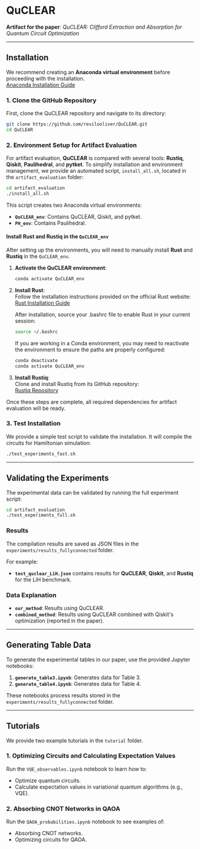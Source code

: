 # QuCLEAR  
**Artifact for the paper**: *QuCLEAR: Clifford Extraction and Absorption for Quantum Circuit Optimization*

---

## Installation

We recommend creating an **Anaconda virtual environment** before proceeding with the installation.  
[Anaconda Installation Guide](https://docs.anaconda.com/anaconda/install/)

### **1. Clone the GitHub Repository**
First, clone the QuCLEAR repository and navigate to its directory:

```bash
git clone https://github.com/revilooliver/QuCLEAR.git
cd QuCLEAR
```

### **2. Environment Setup for Artifact Evaluation**

For artifact evaluation, **QuCLEAR** is compared with several tools: **Rustiq**, **Qiskit**, **Paulihedral**, and **pytket**. To simplify installation and environment management, we provide an automated script, `install_all.sh`, located in the `artifact_evaluation` folder:

```bash
cd artifact_evaluation
./install_all.sh
```

This script creates two Anaconda virtual environments:
- **`QuCLEAR_env`**: Contains QuCLEAR, Qiskit, and pytket.  
- **`PH_env`**: Contains Paulihedral.  

#### **Install Rust and Rustiq in the `QuCLEAR_env`**

After setting up the environments, you will need to manually install **Rust** and **Rustiq** in the `QuCLEAR_env`.

1. **Activate the QuCLEAR environment**:
   ```bash
   conda activate QuCLEAR_env
   ```

2. **Install Rust**:  
   Follow the installation instructions provided on the official Rust website:  
   [Rust Installation Guide](https://www.rust-lang.org/tools/install)
   
   After installation, source your .bashrc file to enable Rust in your current session:
   ```bash
   source ~/.bashrc
   ```
   If you are working in a Conda environment, you may need to reactivate the environment to ensure the paths are properly configured:
      ```bash
   conda deactivate
   conda activate QuCLEAR_env
   ```

4. **Install Rustiq**:  
   Clone and install Rustiq from its GitHub repository:  
   [Rustiq Repository](https://github.com/smartiel/rustiq/tree/main)

Once these steps are complete, all required dependencies for artifact evaluation will be ready.


### **3. Test Installation**
We provide a simple test script to validate the installation. It will compile the circuits for Hamiltonian simulation:

```bash
./test_experiments_fast.sh
```

---

## Validating the Experiments

The experimental data can be validated by running the full experiment script:

```bash
cd artifact_evaluation
./test_experiments_full.sh
```

### **Results**
The compilation results are saved as JSON files in the `experiments/results_fullyconnected` folder.  

For example:  
- **`test_quclear_LiH.json`** contains results for **QuCLEAR**, **Qiskit**, and **Rustiq** for the LiH benchmark.  

### **Data Explanation**
- **`our_method`**: Results using QuCLEAR.
- **`combined_method`**: Results using QuCLEAR combined with Qiskit's optimization (reported in the paper).

---

## Generating Table Data

To generate the experimental tables in our paper, use the provided Jupyter notebooks:

1. **`generate_table3.ipynb`**: Generates data for Table 3.  
2. **`generate_table4.ipynb`**: Generates data for Table 4.  

These notebooks process results stored in the `experiments/results_fullyconnected` folder.

---

## Tutorials

We provide two example tutorials in the `tutorial` folder.

### **1. Optimizing Circuits and Calculating Expectation Values**
Run the `VQE_observables.ipynb` notebook to learn how to:  
- Optimize quantum circuits.  
- Calculate expectation values in variational quantum algorithms (e.g., VQE).

### **2. Absorbing CNOT Networks in QAOA**
Run the `QAOA_probabilities.ipynb` notebook to see examples of:  
- Absorbing CNOT networks.  
- Optimizing circuits for QAOA.
